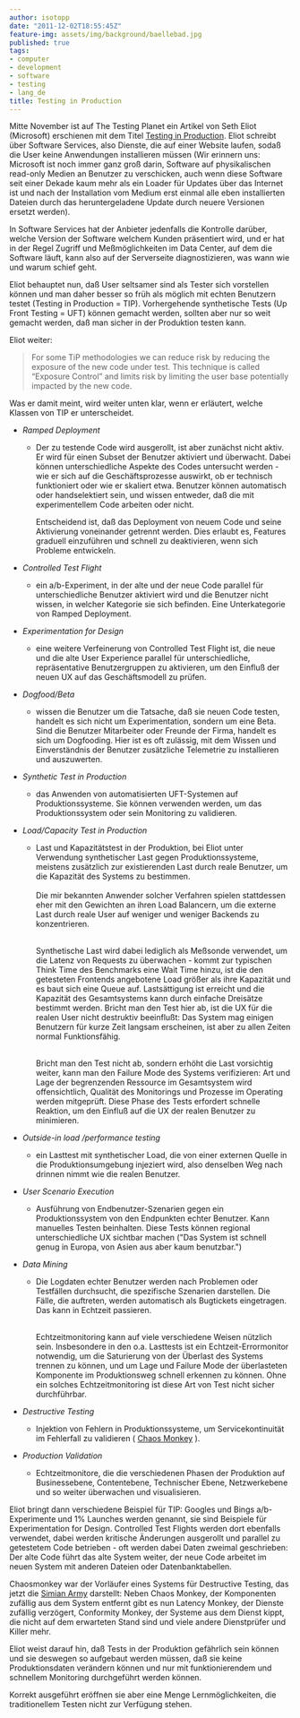 ```yaml
---
author: isotopp
date: "2011-12-02T18:55:45Z"
feature-img: assets/img/background/baellebad.jpg
published: true
tags:
- computer
- development
- software
- testing
- lang_de
title: Testing in Production
---
```

Mitte November ist auf The Testing Planet ein Artikel von Seth Eliot
(Microsoft) erschienen mit dem Titel
[Testing in Production](http://www.thetestingplanet.com/2011/11/the-future-of-software-testing-part-one-testing-in-production/).
Eliot schreibt über Software Services, also Dienste, die auf einer Website
laufen, sodaß die User keine Anwendungen installieren müssen (Wir erinnern
uns: Microsoft ist noch immer ganz groß darin, Software auf physikalischen
read-only Medien an Benutzer zu verschicken, auch wenn diese Software seit
einer Dekade kaum mehr als ein Loader für Updates über das Internet ist und
nach der Installation vom Medium erst einmal alle eben installierten Dateien
durch das heruntergeladene Update durch neuere Versionen ersetzt werden).

In Software Services hat der Anbieter jedenfalls die Kontrolle darüber,
welche Version der Software welchem Kunden präsentiert wird, und er hat in
der Regel Zugriff und Meßmöglichkeiten im Data Center, auf dem die Software
läuft, kann also auf der Serverseite diagnostizieren, was wann wie und warum
schief geht.

Eliot behauptet nun, daß User seltsamer sind als Tester sich vorstellen
können und man daher besser so früh als möglich mit echten Benutzern testet
(Testing in Production = TIP).  Vorhergehende synthetische Tests (Up Front
Testing = UFT) können gemacht werden, sollten aber nur so weit gemacht
werden, daß man sicher in der Produktion testen kann.

Eliot weiter: 

> For some TiP methodologies we can reduce risk by reducing the exposure of
> the new code under test.  This technique is called “Exposure Control” and
> limits risk by limiting the user base potentially impacted by the new
> code.

Was er damit meint, wird weiter unten klar, wenn er erläutert, welche Klassen von TIP er unterscheidet.

- _Ramped Deployment_
  - Der zu testende Code wird ausgerollt, ist aber zunächst nicht aktiv.  Er
    wird für einen Subset der Benutzer aktiviert und überwacht.  Dabei
    können unterschiedliche Aspekte des Codes untersucht werden - wie er
    sich auf die Geschäftsprozesse auswirkt, ob er technisch funktioniert
    oder wie er skaliert etwa.  Benutzer können automatisch oder
    handselektiert sein, und wissen entweder, daß die mit experimentellem
    Code arbeiten oder nicht.

    Entscheidend ist, daß das Deployment von neuem Code und seine
    Aktivierung voneinander getrennt werden.  Dies erlaubt es, Features
    graduell einzuführen und schnell zu deaktivieren, wenn sich Probleme
    entwickeln.

- _Controlled Test Flight_
  - ein a/b-Experiment, in der alte und der neue Code parallel für
    unterschiedliche Benutzer aktiviert wird und die Benutzer nicht wissen,
    in welcher Kategorie sie sich befinden.  Eine Unterkategorie von Ramped
    Deployment.
- _Experimentation for Design_
  - eine weitere Verfeinerung von Controlled Test Flight ist, die neue und
    die alte User Experience parallel für unterschiedliche, repräsentative
    Benutzergruppen zu aktivieren, um den Einfluß der neuen UX auf das
    Geschäftsmodell zu prüfen.
- _Dogfood/Beta_
  - wissen die Benutzer um die Tatsache, daß sie neuen Code testen, handelt
    es sich nicht um Experimentation, sondern um eine Beta.  Sind die
    Benutzer Mitarbeiter oder Freunde der Firma, handelt es sich um
    Dogfooding.  Hier ist es oft zulässig, mit dem Wissen und Einverständnis
    der Benutzer zusätzliche Telemetrie zu installieren und auszuwerten.
- _Synthetic Test in Production_
  - das Anwenden von automatisierten UFT-Systemen auf Produktionssysteme. 
    Sie können verwenden werden, um das Produktionssystem oder sein
    Monitoring zu validieren.
- _Load/Capacity Test in Production_
  - Last und Kapazitätstest in der Produktion, bei Eliot unter Verwendung
    synthetischer Last gegen Produktionssysteme, meistens zusätzlich zur
    existierenden Last durch reale Benutzer, um die Kapazität des Systems zu
    bestimmen.
    <br/><br/>
    Die mir bekannten Anwender solcher Verfahren spielen stattdessen eher
    mit den Gewichten an ihren Load Balancern, um die externe Last durch
    reale User auf weniger und weniger Backends zu konzentrieren.
    <br/><br/>

    Synthetische Last wird dabei lediglich als Meßsonde verwendet, um die Latenz
    von Requests zu überwachen - kommt zur typischen Think Time des Benchmarks
    eine Wait Time hinzu, ist die den getesteten Frontends angebotene Load
    größer als ihre Kapazität und es baut sich eine Queue auf.  Lastsättigung
    ist erreicht und die Kapazität des Gesamtsystems kann durch einfache
    Dreisätze bestimmt werden.  Bricht man den Test hier ab, ist die UX für die
    realen User nicht destruktiv beeinflußt: Das System mag einigen Benutzern
    für kurze Zeit langsam erscheinen, ist aber zu allen Zeiten normal
    Funktionsfähig.
    <br/><br/>

    Bricht man den Test nicht ab, sondern erhöht die Last vorsichtig weiter,
    kann man den Failure Mode des Systems verifizieren: Art und Lage der
    begrenzenden Ressource im Gesamtsystem wird offensichtlich, Qualität des
    Monitorings und Prozesse im Operating werden mitgeprüft.  Diese Phase des
    Tests erfordert schnelle Reaktion, um den Einfluß auf die UX der realen
    Benutzer zu minimieren.
- _Outside-in load /performance testing_
  - ein Lasttest mit synthetischer Load, die von einer externen Quelle in
    die Produktionsumgebung injeziert wird, also denselben Weg nach drinnen
    nimmt wie die realen Benutzer.
- _User Scenario Execution_
  - Ausführung von Endbenutzer-Szenarien gegen ein Produktionssystem von den
    Endpunkten echter Benutzer.  Kann manuelles Testen beinhalten.  Diese
    Tests können regional unterschiedliche UX sichtbar machen ("Das System
    ist schnell genug in Europa, von Asien aus aber kaum benutzbar.")
- _Data Mining_
  - Die Logdaten echter Benutzer werden nach Problemen oder Testfällen
    durchsucht, die spezifische Szenarien darstellen.  Die Fälle, die
    auftreten, werden automatisch als Bugtickets eingetragen.  Das kann in
    Echtzeit passieren.  <br/><br/>

    Echtzeitmonitoring kann auf viele verschiedene Weisen nützlich sein. 
    Insbesondere in den o.a.  Lasttests ist ein Echtzeit-Errormonitor
    notwendig, um die Saturierung von der Überlast des Systems trennen zu
    können, und um Lage und Failure Mode der überlasteten Komponente im
    Produktionsweg schnell erkennen zu können.  Ohne ein solches
    Echtzeitmonitoring ist diese Art von Test nicht sicher durchführbar.
- _Destructive Testing_
  - Injektion von Fehlern in Produktionssysteme, um Servicekontinuität im
    Fehlerfall zu validieren (
    [Chaos Monkey](http://www.codinghorror.com/blog/2011/04/working-with-the-chaos-monkey.html)
    ).
- _Production Validation_
  - Echtzeitmonitore, die die verschiedenen Phasen der Produktion auf
    Businessebene, Contentebene, Technischer Ebene, Netzwerkebene und so
    weiter überwachen und visualisieren.

Eliot bringt dann verschiedene Beispiel für TIP: Googles und Bings
a/b-Experimente und 1% Launches werden genannt, sie sind Beispiele für
Experimentation for Design.  Controlled Test Flights werden dort ebenfalls
verwendet, dabei werden kritische Änderungen ausgerollt und parallel zu
getestetem Code betrieben - oft werden dabei Daten zweimal geschrieben: Der
alte Code führt das alte System weiter, der neue Code arbeitet im neuen
System mit anderen Dateien oder Datenbanktabellen.

Chaosmonkey war der Vorläufer eines Systems für Destructive Testing, das
jetzt die 
[Simian Army](http://techblog.netflix.com/2011/07/netflix-simian-army.html)
darstellt: Neben Chaos Monkey, der Komponenten zufällig aus dem System
entfernt gibt es nun Latency Monkey, der Dienste zufällig verzögert,
Conformity Monkey, der Systeme aus dem Dienst kippt, die nicht auf dem
erwarteten Stand sind und viele andere Dienstprüfer und Killer mehr.

Eliot weist darauf hin, daß Tests in der Produktion gefährlich sein können
und sie deswegen so aufgebaut werden müssen, daß sie keine Produktionsdaten
verändern können und nur mit funktionierendem und schnellem Monitoring
durchgeführt werden können.

Korrekt ausgeführt eröffnen sie aber eine Menge Lernmöglichkeiten, die
traditionellem Testen nicht zur Verfügung stehen.
